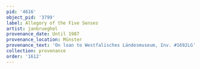 ```yaml
---
pid: '4616'
object_pid: '3799'
label: Allegory of the Five Senses
artist: janbrueghel
provenance_date: Until 1987
provenance_location: Münster
provenance_text: 'On loan to Westfalisches Ländesmuseum, Inv. #1692LG'
collection: provenance
order: '1612'
---
```

